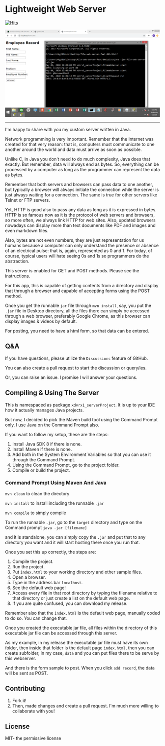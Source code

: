 # Lightweight Web Server 
[![Hits](https://hits.seeyoufarm.com/api/count/incr/badge.svg?url=https%3A%2F%2Fgithub.com%2Fxdvrx1%2Flightweight-web-server&count_bg=%2379C83D&title_bg=%23555555&icon=&icon_color=%23E7E7E7&title=PAGE+VIEWS&edge_flat=false)](https://hits.seeyoufarm.com)

![picture](screenshots/screenshot1.png)

***

I'm happy to share with you my custom server written in Java.

Network programming is very important. Remember that the Internet
was created for that very reason: that is, computers
must communicate to one another around the world and 
data must arrive as soon as possible.

Unlike C, in Java you don't need to do much complexity, Java
does that exactly. But remember, data will always end as bytes.
So, everything can be processed by a computer as long as the 
programmer can represent the data as bytes.

Remember that both servers and
browsers can pass data to one another, but typically a browser will always
initiate the connection while the server is just always waiting for a connection.
The same is true for other servers like Telnet or FTP servers.

Yet, HTTP is good also to pass any data as long
as it is expressed in bytes. HTTP is so famous now as it is the protocol of
web servers and browsers, so more often, we always link HTTP for web sites.
Also, updated browsers nowadays can display more than text documents like PDF and
images and even markdown files.

Also, bytes are not even numbers, they are just representation for us humans because
a computer can only understand the presence or absence of an electrical pulse: that
is, again, represented as 0 and 1. For today, of course, typical users will hate seeing
0s and 1s so programmers do the abstraction.

This server is enabled for GET and POST methods. Please see the instructions.

For this app, this is capable of getting contents from a directory
and display that through a browser and capable of accepting forms using
the POST method. 

Once you get the runnable `jar` file through
`mvn install`, say, you put the `.jar` file in Desktop
directory, all the files there can simply be accessed
through a web browser, preferably Google Chrome, as
this browser can display images & videos by default.

For posting, you need to have a html form,
so that data can be entered.

## Q&A

If you have questions, please utilize the
`Discussions` feature of GitHub.
   
You can also create a pull request to start the discussion or query/ies.

Or, you can raise an issue. I promise I will answer your questions. 

## Compiling & Using The Server

This is namespaced as package `xdvrx1_serverProject`. It is up to your IDE 
how it actually manages Java projects. 

But now, I decided to pick the Maven build tool
using the Command Prompt only. I use Java on the
Command Prompt also.

If you want to follow my setup, these are the steps:

1. Install Java SDK 8 if there is none.
2. Install Maven if there is none.
3. Add both in the System Environment Variables
so that you can use it through the Command Prompt.
4. Using the Command Prompt, 
go to the project folder.
5. Compile or build the project.

### Command Prompt Using Maven And Java  
`mvn clean` to clean the directory

`mvn install` to install including
the runnable `.jar`

`mvn compile` to simply compile

To run the runnable `.jar`, go
to the `target` directory and type
on the Command prompt `java -jar [filename]`

and it is standalone, you can simply
copy the `.jar` and put that to any directory
you want and it will start hosting
there once you run that.

Once you set this up correctly, the steps are:
1. Compile the project.
2. Run the project.
3. Put `index.html` to your working directory
and other sample files.
3. Open a browser.
4. Type in the address bar `localhost`.
5. See the default web page!
6. Access every file in that root directory
by typing the filename relative to that directory
or just create a list on the default web page.
7. If you are quite confused, you can download my release.

Remember also that the `index.html`
is the default web page, manually coded to do so. You can change that.

Once you created the executable jar file,
all files within the directory of this executable jar file
can be accessed through this server. 

As my example, in my release the executable jar file must
have its own folder, then inside that folder is the default page
`index.html`, then you can create subfolder, in my case, 
`data` and you can put files there to be serve by this webserver. 

And there is the form sample to post. When you click `add record`,
the data will be sent as POST.

## Contributing

1. Fork it!
2. Then, made changes and create a pull request. 
I'm much more willing to collaborate with you!

## License

MIT- the permissive license
